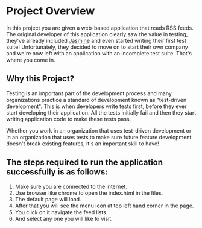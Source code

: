 # Project Overview

In this project you are given a web-based application that reads RSS feeds. The original developer of this application clearly saw the value in testing, they've already included [Jasmine](http://jasmine.github.io/) and even started writing their first test suite! Unfortunately, they decided to move on to start their own company and we're now left with an application with an incomplete test suite. That's where you come in.


## Why this Project?

Testing is an important part of the development process and many organizations practice a standard of development known as "test-driven development". This is when developers write tests first, before they ever start developing their application. All the tests initially fail and then they start writing application code to make these tests pass.

Whether you work in an organization that uses test-driven development or in an organization that uses tests to make sure future feature development doesn't break existing features, it's an important skill to have!


## The steps required to run the application successfully is as follows:
1. Make sure you are connected to the internet.
2. Use browser like chrome to open the index.html in the files.
3. The default page will load.
4. After that you will see the menu icon at top left hand corner in the page.
5. You click on it navigate the feed lists.
6. And select any one you will like to visit.
